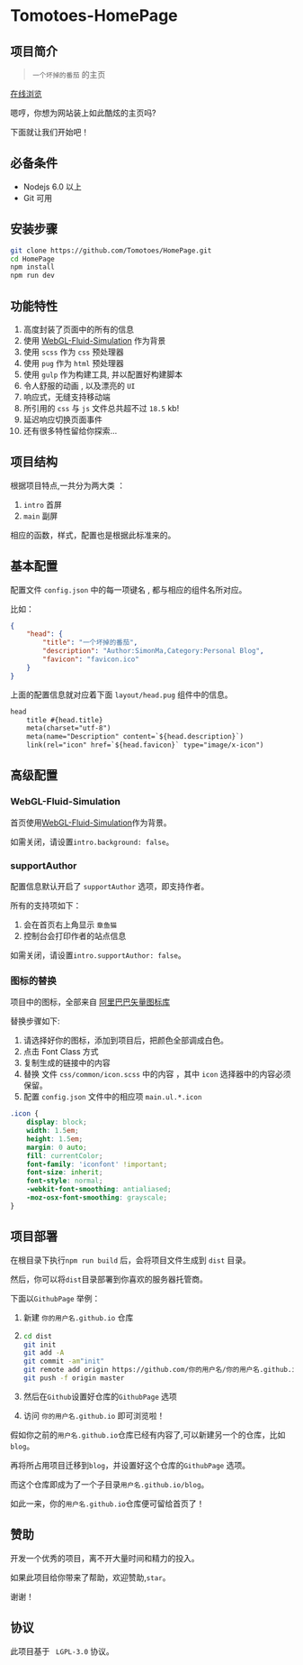 # Tomotoes-HomePage


## 项目简介

> `一个坏掉的番茄` 的主页

[在线浏览](http://tomotoes.com)

嗯哼，你想为网站装上如此酷炫的主页吗?

下面就让我们开始吧！



## 必备条件

- Nodejs 6.0 以上
- Git 可用



## 安装步骤

```sh
git clone https://github.com/Tomotoes/HomePage.git
cd HomePage
npm install
npm run dev
```



## 功能特性

1. 高度封装了页面中的所有的信息
2. 使用 [WebGL-Fluid-Simulation](https://github.com/PavelDoGreat/WebGL-Fluid-Simulation/) 作为背景
3. 使用 `scss` 作为 `css` 预处理器
4. 使用 `pug` 作为 `html` 预处理器
5. 使用 `gulp` 作为构建工具, 并以配置好构建脚本
6. 令人舒服的动画 , 以及漂亮的 `UI`
7. 响应式，无缝支持移动端
8. 所引用的 `css` 与 `js` 文件总共超不过 `18.5` kb!
9. 延迟响应切换页面事件
10. 还有很多特性留给你探索...



## 项目结构

根据项目特点,一共分为两大类 ：
1. `intro` 首屏
2. `main` 副屏

相应的函数，样式，配置也是根据此标准来的。



## 基本配置

配置文件 `config.json` 中的每一项键名 , 都与相应的组件名所对应。

比如：

```json
{
	"head": {
		"title": "一个坏掉的番茄",
		"description": "Author:SimonMa,Category:Personal Blog",
		"favicon": "favicon.ico"
	}
}

```
上面的配置信息就对应着下面 `layout/head.pug` 组件中的信息。
```html
head
	title #{head.title}
	meta(charset="utf-8")
	meta(name="Description" content=`${head.description}`)
	link(rel="icon" href=`${head.favicon}` type="image/x-icon")
```



## 高级配置

### WebGL-Fluid-Simulation

首页使用[WebGL-Fluid-Simulation](https://github.com/PavelDoGreat/WebGL-Fluid-Simulation/)作为背景。

如需关闭，请设置`intro.background: false`。

### supportAuthor

配置信息默认开启了 `supportAuthor` 选项，即支持作者。

所有的支持项如下：

1. 会在首页右上角显示 `章鱼猫` 
2. 控制台会打印作者的站点信息

如需关闭，请设置`intro.supportAuthor: false`。

### 图标的替换
项目中的图标，全部来自 [阿里巴巴矢量图标库](https://www.iconfont.cn)

替换步骤如下:

1. 请选择好你的图标，添加到项目后，把颜色全部调成白色。
2. 点击 Font Class 方式 
3. 复制生成的链接中的内容
4. 替换 文件 `css/common/icon.scss` 中的内容 ，其中 `icon` 选择器中的内容必须保留。
5. 配置 `config.json` 文件中的相应项 `main.ul.*.icon`

```css
.icon {
	display: block;
	width: 1.5em;
	height: 1.5em;
	margin: 0 auto;
	fill: currentColor;
	font-family: 'iconfont' !important;
	font-size: inherit;
	font-style: normal;
	-webkit-font-smoothing: antialiased;
	-moz-osx-font-smoothing: grayscale;
}
```



## 项目部署

在根目录下执行`npm run build` 后，会将项目文件生成到 `dist` 目录。

然后，你可以将`dist`目录部署到你喜欢的服务器托管商。

下面以`GithubPage` 举例：

1. 新建 `你的用户名.github.io` 仓库

2. ```sh
   cd dist
   git init 
   git add -A
   git commit -am"init"
   git remote add origin https://github.com/你的用户名/你的用户名.github.io.git
   git push -f origin master
   ```

3. 然后在`Github`设置好仓库的`GithubPage` 选项

4. 访问 `你的用户名.github.io` 即可浏览啦！

   

假如你之前的`用户名.github.io`仓库已经有内容了,可以新建另一个的仓库，比如`blog`。

再将所占用项目迁移到`blog`，并设置好这个仓库的`GithubPage` 选项。

而这个仓库即成为了一个子目录`用户名.github.io/blog`。

如此一来，你的`用户名.github.io`仓库便可留给首页了！



## 赞助
开发一个优秀的项目，离不开大量时间和精力的投入。

如果此项目给你带来了帮助，欢迎赞助,`star`。

谢谢！



## 协议
此项目基于 ` LGPL-3.0` 协议。
